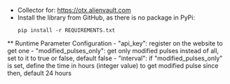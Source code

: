 - Collector for: https://otx.alienvault.com
- Install the library from GitHub, as there is no package in PyPi:
  ```language
  pip install -r REQUIREMENTS.txt
   ```
** Runtime Parameter Configuration
    - "api_key": register on the website to get one
    - "modified_pulses_only": get only modified pulses instead of all, set to it to true or false, default false
    - "interval": if "modified_pulses_only" is set, define the time in hours (integer value) to get modified pulse since then, default 24 hours
